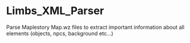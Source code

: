 # Limbs_XML_Parser
 Parse Maplestory Map.wz files to extract important information about all elements (objects, npcs, background etc...)
